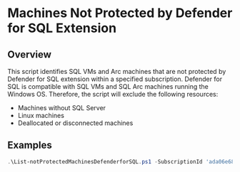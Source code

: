 # Machines Not Protected by Defender for SQL Extension

## Overview

This script identifies SQL VMs and Arc machines that are not protected by Defender for SQL extension within a specified subscription.
Defender for SQL is compatible with SQL VMs and SQL Arc machines running the Windows OS.
Therefore, the script will exclude the following resources:

- Machines without SQL Server
- Linux machines
- Deallocated or disconnected machines

## Examples

```powershell
.\List-notProtectedMachinesDefenderforSQL.ps1 -SubscriptionId 'ada06e68-4678-4210-443a-c6cacebf41c5'
```
